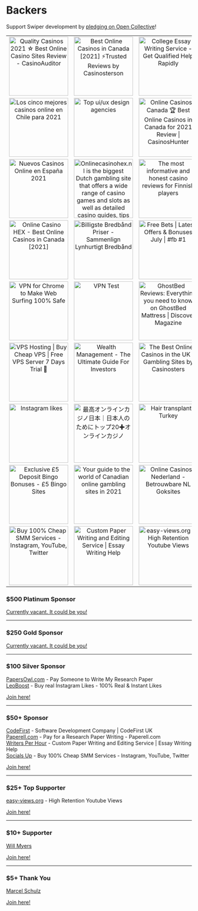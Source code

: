 # Backers

Support Swiper development by [pledging on Open Collective](http://opencollective.com/swiper)!

<!-- SPONSORS_TABLE_WRAP -->
<table>
  <tr>
    <td align="center" valign="middle">
      <a href="https://casinoauditor.com" target="_blank">
        <img src="https://swiperjs.com/images/sponsors/casinoauditor.png" alt="Quality Casinos 2021 ☆ Best Online Casino Sites Review - CasinoAuditor" width="160">
      </a>
    </td>
    <td align="center" valign="middle">
      <a href="https://casinosterson.com" target="_blank">
        <img src="https://swiperjs.com/images/sponsors/casinosterson.svg" alt="Best Online Casinos in Canada [2021] ⚡Trusted Reviews by Casinosterson" width="160">
      </a>
    </td>
    <td align="center" valign="middle">
      <a href="https://rapidessay.com" target="_blank">
        <img src="https://swiperjs.com/images/sponsors/rapidessay.png" alt="College Essay Writing Service - Get Qualified Help Rapidly" width="160">
      </a>
    </td>
    <td align="center" valign="middle">
      <a href="https://www.thecasinodb.com" target="_blank">
        <img src="https://swiperjs.com/images/sponsors/thecasinodb.png" alt="UK Online Casinos, Slot Machines, and Bonuses | TheCasinoDB" width="160">
      </a>
    </td>
    <td align="center" valign="middle">
      <a href="https://www.casinoutanlicens.io" target="_blank">
        <img src="https://swiperjs.com/images/sponsors/casinoutanlicens.png" alt="Casino Utan Svensk Licens 🥇 2021" width="160">
      </a>
    </td>
    <td align="center" valign="middle">
      <a href="https://www.norges.casino" target="_blank">
        <img src="https://swiperjs.com/images/sponsors/norges-casino.png" alt="Norges Casino 🥇Beste Online Casino Guide [ 2021 ]" width="160">
      </a>
    </td>
    <td align="center" valign="middle">
      <a href="https://www.casinotop.com" target="_blank">
        <img src="https://swiperjs.com/images/sponsors/casino-top.png" alt="The biggest casino online site from 1999, we have the best casino online and honest review on our site so users can check what casino is safe to play on." width="160">
      </a>
    </td>
    <td align="center" valign="middle">
      <a href="https://www.casinotopp.net/sv/" target="_blank">
        <img src="https://swiperjs.com/images/sponsors/casino-topp.png" alt="Casino Utan Svensk Licens och Spelpaus med BankID 2021" width="160">
      </a>
    </td>
  </tr>
  <tr>
    <td align="center" valign="middle">
      <a href="https://www.eldinamo.cl/entretencion/2021/06/08/los-cinco-mejores-casinos-online-en-chile-para-2021/" target="_blank">
        <img src="https://swiperjs.com/images/sponsors/el-dinamo.png" alt="Los cinco mejores casinos online en Chile para 2021" width="160">
      </a>
    </td>
    <td align="center" valign="middle">
      <a href="https://medium.com/theymakedesign/ui-ux-design-agency-b0e313a78ade" target="_blank">
        <img src="https://swiperjs.com/images/sponsors/TMDesign-logo.png" alt="Top ui/ux design agencies" width="160">
      </a>
    </td>
    <td align="center" valign="middle">
      <a href="https://casinoshunter.com/online-casinos/" target="_blank">
        <img src="https://swiperjs.com/images/sponsors/casinos-hunter.png" alt="Online Casinos Canada 🏆 Best Online Casinos in Canada for 2021 Review | CasinosHunter" width="160">
      </a>
    </td>
    <td align="center" valign="middle">
      <a href="https://kajino.com" target="_blank">
        <img src="https://swiperjs.com/images/sponsors/kajino.png" alt="オンラインカジノ リストとランキング 2021 - カジノ .com | Kajino" width="160">
      </a>
    </td>
    <td align="center" valign="middle">
      <a href="https://www.bitcoinbuster.com" target="_blank">
        <img src="https://swiperjs.com/images/sponsors/bitcoinbuster-btc-gambling.jpg" alt="Bitcoin Casino" width="160">
      </a>
    </td>
    <td align="center" valign="middle">
      <a href="https://www.ramotion.com/blog/mobile-app-development-full-guide/" target="_blank">
        <img src="https://swiperjs.com/images/sponsors/ramotion.png" alt="How Apps Are Made: Mobile App Development Guide for 2021" width="160">
      </a>
    </td>
    <td align="center" valign="middle">
      <a href="https://casinority.com/au/" target="_blank">
        <img src="https://swiperjs.com/images/sponsors/casinority-australia.png" alt="Best online casinos for Australian players" width="160">
      </a>
    </td>
    <td align="center" valign="middle">
      <a href="https://www.auscasinos.com/new/" target="_blank">
        <img src="https://swiperjs.com/images/sponsors/aus-casinos.png" alt="New Online Casinos in Australia (2021) - Which Sites Are Safe?" width="160">
      </a>
    </td>
  </tr>
  <tr>
    <td align="center" valign="middle">
      <a href="https://www.casinoroyale.es/nuevos-casinos/" target="_blank">
        <img src="https://swiperjs.com/images/sponsors/casino-royal.png" alt="Nuevos Casinos Online en España 2021" width="160">
      </a>
    </td>
    <td align="center" valign="middle">
      <a href="https://onlinecasinohex.nl" target="_blank">
        <img src="https://swiperjs.com/images/sponsors/256-2.png" alt="Onlinecasinohex.nl is the biggest Dutch gambling site that offers a wide range of casino games and slots as well as detailed casino guides, tips and reviews" width="160">
      </a>
    </td>
    <td align="center" valign="middle">
      <a href="https://netticasinohex.com" target="_blank">
        <img src="https://swiperjs.com/images/sponsors/netticasinohex.png" alt="The most informative and honest casino reviews for Finnish players" width="160">
      </a>
    </td>
    <td align="center" valign="middle">
      <a href="https://aussiecasinohex.com" target="_blank">
        <img src="https://swiperjs.com/images/sponsors/hex.png" alt="#1 Aussie Gambling Guide" width="160">
      </a>
    </td>
    <td align="center" valign="middle">
      <a href="https://papersowl.com/pay-for-research-paper" target="_blank">
        <img src="https://swiperjs.com/images/sponsors/papersowl.png" alt="Pay Someone to Write My Research Paper" width="160">
      </a>
    </td>
    <td align="center" valign="middle">
      <a href="https://www.realtimecommunicationsworld.com" target="_blank">
        <img src="https://swiperjs.com/images/sponsors/realtimecommunicationsworld.png" alt="Real Time Communications World" width="160">
      </a>
    </td>
    <td align="center" valign="middle">
      <a href="https://zamsino.com/de/casino-bonus/" target="_blank">
        <img src="https://swiperjs.com/images/sponsors/zamsino.png" alt="Erik Kings Zamsino Bonus seiten" width="160">
      </a>
    </td>
    <td align="center" valign="middle">
      <a href="https://www.casinoonlineaams.com" target="_blank">
        <img src="https://swiperjs.com/images/sponsors/casinoonlineaams.png" alt="Review of the best online casino in Italy" width="160">
      </a>
    </td>
  </tr>
  <tr>
    <td align="center" valign="middle">
      <a href="https://onlinecasinohex.ca" target="_blank">
        <img src="https://swiperjs.com/images/sponsors/casinohex-canada.png" alt="Online Casino HEX - Best Online Casinos in Canada [2021]" width="160">
      </a>
    </td>
    <td align="center" valign="middle">
      <a href="https://billigstbredbaand.dk" target="_blank">
        <img src="https://swiperjs.com/images/sponsors/billigstbredbaand.png" alt="Billigste Bredbånd Priser - Sammenlign Lynhurtigt Bredbånd" width="160">
      </a>
    </td>
    <td align="center" valign="middle">
      <a href="https://freebets.ltd.uk" target="_blank">
        <img src="https://swiperjs.com/images/sponsors/freebets.png" alt="Free Bets | Latest Offers & Bonuses July | #fb #1" width="160">
      </a>
    </td>
    <td align="center" valign="middle">
      <a href="https://bet-italia.info" target="_blank">
        <img src="https://swiperjs.com/images/sponsors/bet-italia.png" alt="Migliori siti di scommesse e Casino Online - Top [2021] - bookmakers italiani" width="160">
      </a>
    </td>
    <td align="center" valign="middle">
      <a href="https://mobilemall.pk" target="_blank">
        <img src="https://swiperjs.com/images/sponsors/mobilemall.png" alt="Mobilemall: Mobile Phone Prices in Pakistan - WhatMobile" width="160">
      </a>
    </td>
    <td align="center" valign="middle">
      <a href="https://bet-fi.com" target="_blank">
        <img src="https://swiperjs.com/images/sponsors/bet-fi.png" alt="Bet-fi.com - Vedonlyönti, bonukset ja nettikasinot - Suomen casino-opas" width="160">
      </a>
    </td>
    <td align="center" valign="middle">
      <a href="https://www.boosbe.com" target="_blank">
        <img src="https://swiperjs.com/images/sponsors/boosebe.png" alt="Get the most out of Social Media - Boosbe" width="160">
      </a>
    </td>
    <td align="center" valign="middle">
      <a href="https://bestbitcoincasino.net" target="_blank">
        <img src="https://swiperjs.com/images/sponsors/best-bitcoin-casino.png" alt="Top 5 Best Bitcoin Casinos Reviewed & Ranked (2021 Updated)" width="160">
      </a>
    </td>
  </tr>
  <tr>
    <td align="center" valign="middle">
      <a href="https://veepn.com/ru/vpn-apps/vpn-for-chrome/" target="_blank">
        <img src="https://swiperjs.com/images/sponsors/veepn.png" alt="VPN for Chrome to Make Web Surfing 100% Safe" width="160">
      </a>
    </td>
    <td align="center" valign="middle">
      <a href="https://vpntesting.com" target="_blank">
        <img src="https://swiperjs.com/images/sponsors/vpntesting.png" alt="VPN Test" width="160">
      </a>
    </td>
    <td align="center" valign="middle">
      <a href="https://www.discovermagazine.com/health/ghostbed-reviews-everything-you-need-to-know-on-ghostbed-mattress" target="_blank">
        <img src="https://swiperjs.com/images/sponsors/ghostbed-reviews.png" alt="GhostBed Reviews: Everything you need to know on GhostBed Mattress | Discover Magazine" width="160">
      </a>
    </td>
    <td align="center" valign="middle">
      <a href="https://casinoexpo.se/casino-utan-registrering/" target="_blank">
        <img src="https://swiperjs.com/images/sponsors/casinoexpo.jpg" alt="CasinoExpo casino utan registrering" width="160">
      </a>
    </td>
    <td align="center" valign="middle">
      <a href="https://inkedin.com/us/" target="_blank">
        <img src="https://swiperjs.com/images/sponsors/inkedin.png" alt="Inkedin - The Online Gambling News Hub" width="160">
      </a>
    </td>
    <td align="center" valign="middle">
      <a href="https://starwarscasinos.com/casino-utan-spelpaus-vad-ar-det/" target="_blank">
        <img src="https://swiperjs.com/images/sponsors/starwarscasinos.png" alt="Casino utan spelpaus – vad är det? Lär dig vad det betyder" width="160">
      </a>
    </td>
    <td align="center" valign="middle">
      <a href="https://najlepsibukmacherzy.pl/ranking-legalnych-bukmacherow/" target="_blank">
        <img src="https://swiperjs.com/images/sponsors/netpositive.png" alt="Ranking Bukmacherów Legalnych 2020. Bukmacher nr 1 to..." width="160">
      </a>
    </td>
    <td align="center" valign="middle">
      <a href="https://bonuscatch.com/low-deposit/1-minimum-deposit-casino/" target="_blank">
        <img src="https://swiperjs.com/images/sponsors/bonuscatch.png" alt="Try 1 Dollar Deposit Casino in Canada ✅ $1 Minimum Deposit Mobile Casino" width="160">
      </a>
    </td>
  </tr>
  <tr>
    <td align="center" valign="middle">
      <a href="https://www.vpsserver.com" target="_blank">
        <img src="https://swiperjs.com/images/sponsors/vpsserver-logo.svg" alt="VPS Hosting | Buy Cheap VPS | Free VPS Server 7 Days Trial 🥇" width="160">
      </a>
    </td>
    <td align="center" valign="middle">
      <a href="https://pillarwm.com" target="_blank">
        <img src="https://swiperjs.com/images/sponsors/pillar.png" alt="Wealth Management - The Ultimate Guide For Investors" width="160">
      </a>
    </td>
    <td align="center" valign="middle">
      <a href="https://casinosters.com" target="_blank">
        <img src="https://swiperjs.com/images/sponsors/casinosters.svg" alt="The Best Online Casinos in the UK » Gambling Sites by Casinosters" width="160">
      </a>
    </td>
    <td align="center" valign="middle">
      <a href="https://poprey.com/instagram_views" target="_blank">
        <img src="https://swiperjs.com/images/sponsors/poprey.png" alt="Buy Instagram Views with PayPal or Credit card | Poprey" width="160">
      </a>
    </td>
    <td align="center" valign="middle">
      <a href="https://gamblizard.com/deposit-bonuses/deposit-10-pound/" target="_blank">
        <img src="https://swiperjs.com/images/sponsors/gamblizard.png" alt="Deposit £10 Play with 30, 40, 50, 60, 70, or 80 Pounds✔️ GambLizard" width="160">
      </a>
    </td>
    <td align="center" valign="middle">
      <a href="https://cryptocurrencycodes.com" target="_blank">
        <img src="https://swiperjs.com/images/sponsors/cryptocurrencycodes.png" alt="Top FREE Crypto Sign Up Bonuses & Referral Codes" width="160">
      </a>
    </td>
    <td align="center" valign="middle">
      <a href="https://studyclerk.com" target="_blank">
        <img src="https://swiperjs.com/images/sponsors/studyclerk.png" alt="Professional Essay Writing Service from Top Providers - Study Clerk" width="160">
      </a>
    </td>
    <td align="center" valign="middle">
      <a href="https://www.123calendars.com" target="_blank">
        <img src="https://swiperjs.com/images/sponsors/calendar.png" alt="2021 Printable Calendar" width="160">
      </a>
    </td>
  </tr>
  <tr>
    <td align="center" valign="middle">
      <a href="https://goread.io/buy-instagram-likes" target="_blank">
        <img src="https://swiperjs.com/images/sponsors/goread.png" alt="Instagram likes" width="160">
      </a>
    </td>
    <td align="center" valign="middle">
      <a href="https://大吉カジノ.jp" target="_blank">
        <img src="https://swiperjs.com/images/sponsors/daikichi.png" alt="最高オンラインカジノ日本｜日本人のためにトップ20✚オンラインカジノ" width="160">
      </a>
    </td>
    <td align="center" valign="middle">
      <a href="https://www.estepera.com" target="_blank">
        <img src="https://swiperjs.com/images/sponsors/estepera.png" alt="Hair transplant Turkey" width="160">
      </a>
    </td>
    <td align="center" valign="middle">
      <a href="https://elroyalecasino.com/games/blackjack" target="_blank">
        <img src="https://swiperjs.com/images/sponsors/elroyalcasino.png" alt="Play Online Blackjack at elroyalecasino.com" width="160">
      </a>
    </td>
    <td align="center" valign="middle">
      <a href="https://www.codefirst.co.uk" target="_blank">
        <img src="https://swiperjs.com/images/sponsors/codefirst.png" alt="Software Development Company | CodeFirst UK" width="160">
      </a>
    </td>
    <td align="center" valign="middle">
      <a href="https://krootez.com" target="_blank">
        <img src="https://swiperjs.com/images/sponsors/krootez.svg" alt="Krootez - Best Place To Buy Instagram Followers, Likes & Views" width="160">
      </a>
    </td>
    <td align="center" valign="middle">
      <a href="https://hollandsegokken.nl" target="_blank">
        <img src="https://swiperjs.com/images/sponsors/hollandsegokken.png" alt="Gokken in online casino’s begint bij Hollandsegokken.nl!" width="160">
      </a>
    </td>
    <td align="center" valign="middle">
      <a href="https://nettcasinobonus.com/" target="_blank">
        <img src="https://swiperjs.com/images/sponsors/nettcasinobonus.png" alt="Få bransjens beste casino bonus " width="160">
      </a>
    </td>
  </tr>
  <tr>
    <td align="center" valign="middle">
      <a href="https://www.5bingosites.com" target="_blank">
        <img src="https://swiperjs.com/images/sponsors/5bingosites-com.png" alt="Exclusive £5 Deposit Bingo Bonuses - £5 Bingo Sites" width="160">
      </a>
    </td>
    <td align="center" valign="middle">
      <a href="https://realcasinoscanada.com" target="_blank">
        <img src="https://swiperjs.com/images/sponsors/realcasinoscanada.png" alt="Your guide to the world of Canadian online gambling sites in 2021" width="160">
      </a>
    </td>
    <td align="center" valign="middle">
      <a href="https://nederlandscasinos.net" target="_blank">
        <img src="https://swiperjs.com/images/sponsors/nederlandscasinos.png" alt="Online Casinos Nederland - Betrouwbare NL Goksites" width="160">
      </a>
    </td>
    <td align="center" valign="middle">
      <a href="https://www.stashbird.com" target="_blank">
        <img src="https://swiperjs.com/images/sponsors/stashbird.png" alt="Online Casino Canada → Best Online Casino" width="160">
      </a>
    </td>
    <td align="center" valign="middle">
      <a href="https://anbefaltcasino.com" target="_blank">
        <img src="https://swiperjs.com/images/sponsors/256.png" alt="AnbefaltCasino.com | Guiden til de beste norske casino" width="160">
      </a>
    </td>
    <td align="center" valign="middle">
      <a href="https://friendlylikes.com" target="_blank">
        <img src="https://swiperjs.com/images/sponsors/friendlylikes-logo.png" alt="Friendlylikes - Order Instagram Followers, Likes, and Views Easily!" width="160">
      </a>
    </td>
    <td align="center" valign="middle">
      <a href="https://www.aumentosocial.com" target="_blank">
        <img src="https://swiperjs.com/images/sponsors/aumentosocial-logo.png" alt="Crece en Instagram, Facebook, YouTube y TikTok | AumentoSocial" width="160">
      </a>
    </td>
    <td align="center" valign="middle">
      <a href="https://paperell.com" target="_blank">
        <img src="https://swiperjs.com/images/sponsors/paperell.svg" alt="Website that Writes Essays for You - Paperell.com" width="160">
      </a>
    </td>
  </tr>
  <tr>
    <td align="center" valign="middle">
      <a href="https://socialsup.net" target="_blank">
        <img src="https://swiperjs.com/images/sponsors/socials-up.png" alt="Buy 100% Cheap SMM Services - Instagram, YouTube, Twitter" width="160">
      </a>
    </td>
    <td align="center" valign="middle">
      <a href="https://writersperhour.com" target="_blank">
        <img src="https://swiperjs.com/images/sponsors/writers-per-hour.png" alt="Custom Paper Writing and Editing Service | Essay Writing Help" width="160">
      </a>
    </td>
    <td align="center" valign="middle">
      <a href="https://easy-views.org" target="_blank">
        <img src="https://swiperjs.com/images/sponsors/easy-views.png" alt="easy-views.org - High Retention Youtube Views" width="160">
      </a>
    </td>
    <td align="center" valign="middle"></td>
    <td align="center" valign="middle"></td>
    <td align="center" valign="middle"></td>
    <td align="center" valign="middle"></td>
    <td align="center" valign="middle"></td>
  </tr>
</table>
<!-- SPONSORS_TABLE_WRAP -->

### \$500 Platinum Sponsor

[Currently vacant. It could be you!](https://opencollective.com/swiper/contribute/platinum-sponsor-24468/checkout)

---

### \$250 Gold Sponsor

[Currently vacant. It could be you!](https://opencollective.com/swiper/contribute/gold-sponsor-24466/checkout)

---

### \$100 Silver Sponsor

[PapersOwl.com](https://papersowl.com/pay-for-research-paper) - Pay Someone to Write My Research Paper<br>
[LeoBoost](https://www.leoboost.com/buy-instagram-likes) - Buy real Instagram Likes - 100% Real & Instant Likes<br>

[Join here!](https://opencollective.com/swiper/contribute/silver-sponsor-24464/checkout)

---

### \$50+ Sponsor

[CodeFirst](https://www.codefirst.co.uk) - Software Development Company | CodeFirst UK<br>
[Paperell.com](https://paperell.com/pay-for-research-papers) - Pay for a Research Paper Writing - Paperell.com<br>
[Writers Per Hour](https://writersperhour.com) - Custom Paper Writing and Editing Service | Essay Writing Help<br>
[Socials Up](https://socialsup.net) - Buy 100% Cheap SMM Services - Instagram, YouTube, Twitter<br>

[Join here!](https://opencollective.com/swiper/contribute/sponsor-24467/checkout)

---

### \$25+ Top Supporter

[easy-views.org](https://easy-views.org) - High Retention Youtube Views<br>

[Join here!](https://opencollective.com/swiper/contribute/top-supporter-24465/checkout)

---

### \$10+ Supporter

[Will Myers](https://opencollective.com/will-myers)<br>

[Join here!](https://opencollective.com/swiper/contribute/supporter-23766/checkout)

---

### \$5+ Thank You

[Marcel Schulz](https://opencollective.com/marcel-schulz)<br>

[Join here!](https://opencollective.com/swiper/contribute/thank-you-23765/checkout)
